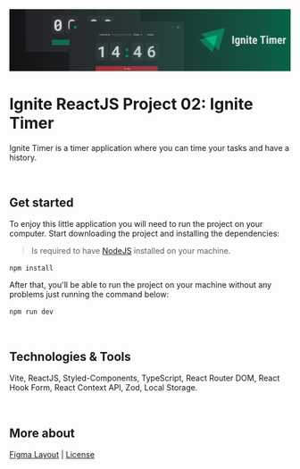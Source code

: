 <img src=".github/ignite-timer-banner.svg">

# Ignite ReactJS Project 02: Ignite Timer
Ignite Timer is a timer application where you can time your tasks and have a history.

<br />

## Get started
To enjoy this little application you will need to run the project on your computer. Start downloading the project and installing the dependencies:

> Is required to have [NodeJS](https://nodejs.org/en) installed on your machine.

```
npm install
```

After that, you'll be able to run the project on your machine without any problems just running the command below:

```
npm run dev
```

<br />

## Technologies & Tools
Vite, ReactJS, Styled-Components, TypeScript, React Router DOM, React Hook Form, React Context API, Zod, Local Storage.

<br />

## More about
<a href="https://www.figma.com/file/POPSNs7QkYI3Hr8qyoA4kU/Ignite-Timer-(Community)">Figma Layout</a> | <a href="https://opensource.org/license/mit">License</a>